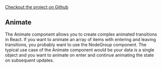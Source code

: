 [Checkout the project on Github](https://github.com/react-tools/react-move)

## Animate  

The Animate component allows you to create complex animated transitions in React.
If you want to animate an array of items with entering and leaving transitions, you probably want to use the NodeGroup component.
The typical use case of the Animate component would be your data is a single object and you want to animate on enter and continue animating the state on subsequent updates.